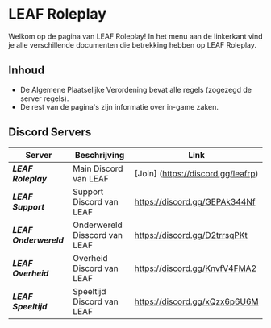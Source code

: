 # LEAF Roleplay

Welkom op de pagina van LEAF Roleplay! In het menu aan de linkerkant vind je alle verschillende documenten die betrekking hebben op LEAF Roleplay.

## Inhoud

* De Algemene Plaatselijke Verordening bevat alle regels (zogezegd de server regels).
* De rest van de pagina's zijn informatie over in-game zaken. 



## Discord Servers

| **Server**             | **Beschrijving**              | **Link**                      |
|------------------------|-------------------------------|-------------------------------|
| **_LEAF Roleplay_**    | Main Discord van LEAF         |  [Join] (https://discord.gg/leafrp) |
| **_LEAF Support_**     | Support Discord van LEAF      | https://discord.gg/GEPAk344Nf |
| **_LEAF Onderwereld_** | Onderwereld Disscord van LEAF | https://discord.gg/D2trrsqPKt |
| **_LEAF Overheid_**    | Overheid Discord van LEAF     | https://discord.gg/KnvfV4FMA2 |
| **_LEAF Speeltijd_**     | Speeltijd Discord van LEAF      | https://discord.gg/xQzx6p6U6M |
